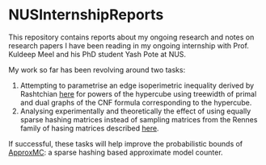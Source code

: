 # NUSInternshipReports

This repository contains reports about my ongoing research and notes on research papers I have been reading in my ongoing internship with Prof. Kuldeep Meel and his PhD student Yash Pote at NUS.

My work so far has been revolving around two tasks:
1. Attempting to parametrise an edge isoperimetric inequality derived by Rashtchian [here](https://arxiv.org/pdf/1909.10435.pdf) for powers of the hypercube using treewidth of primal and dual graphs of the CNF formula corresponding to the hypercube.
2. Analysing experimentally and theoretically the effect of using equally sparse hashing matrices instead of sampling matrices from the Rennes family of hasing matrices described [here](https://arxiv.org/pdf/2004.14692.pdf).

If successful, these tasks will help improve the probabilistic bounds of [ApproxMC](https://github.com/meelgroup/approxmc): a sparse hashing based approximate model counter.
